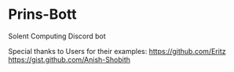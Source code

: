 # Prins-Bott
Solent Computing Discord bot


Special thanks to Users for their examples:
https://github.com/Eritz
https://gist.github.com/Anish-Shobith